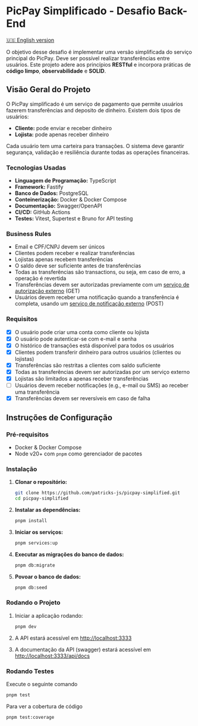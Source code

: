 # PicPay Simplificado - Desafio Back-End

[🇺🇸 English version](README.md)

O objetivo desse desafio é implementar uma versão simplificada do serviço principal do PicPay. Deve ser possível realizar transferências entre usuários. Este projeto adere aos princípios **RESTful** e incorpora práticas de **código limpo**, **observabilidade** e **SOLID**.

## Visão Geral do Projeto

O PicPay simplificado é um serviço de pagamento que permite usuários fazerem transferências and deposito de dinheiro. Existem dois tipos de usuários:

- **Cliente:** pode enviar e receber dinheiro
- **Lojista:** pode apenas receber dinheiro

Cada usuário tem uma carteira para transações. O sistema deve garantir segurança, validação e resiliência durante todas as operações financeiras.

### Tecnologias Usadas

- **Linguagem de Programação:** TypeScript
- **Framework:** Fastify
- **Banco de Dados:** PostgreSQL
- **Conteinerização:** Docker & Docker Compose
- **Documentação:** Swagger/OpenAPI
- **CI/CD:** GitHub Actions
- **Testes:** Vitest, Supertest e Bruno for API testing

### Business Rules

- Email e CPF/CNPJ devem ser únicos
- Clientes podem receber e realizar transferências
- Lojistas apenas recebem transferências
- O saldo deve ser suficiente antes de transferências
- Todas as transferências são transactions, ou seja, em caso de erro, a operação é revertida
- Transferências devem ser autorizadas previamente com um [serviço de autorização externo](https://util.devi.tools/api/v2/authorize) (GET)
- Usuários devem receber uma notificação quando a transferência é completa, usando um [serviço de notificação externo](https://util.devi.tools/api/v1/notify) (POST)

### Requisitos

- [x] O usuário pode criar uma conta como cliente ou lojista
- [x] O usuário pode autenticar-se com e-mail e senha
- [x] O histórico de transações está disponível para todos os usuários
- [x] Clientes podem transferir dinheiro para outros usuários (clientes ou lojistas)
- [x] Transferências são restritas a clientes com saldo suficiente
- [x] Todas as transferências devem ser autorizadas por um serviço externo
- [x] Lojistas são limitados a apenas receber transferências
- [ ] Usuários devem receber notificações (e.g., e-mail ou SMS) ao receber uma transferência
- [x] Transferências devem ser reversíveis em caso de falha

## Instruções de Configuração

### Pré-requisitos

- Docker & Docker Compose
- Node v20+ com `pnpm` como gerenciador de pacotes

### Instalação

1. **Clonar o repositório:**

    ```bash
    git clone https://github.com/patricks-js/picpay-simplified.git
    cd picpay-simplified
    ```

2. **Instalar as dependências:**

    ```bash
    pnpm install
    ```

3. **Iniciar os serviços:**

    ```bash
    pnpm services:up
    ```

4. **Executar as migrações do banco de dados:**

    ```bash
    pnpm db:migrate
    ```

5. **Povoar o banco de dados:**

    ```bash
    pnpm db:seed
    ```

### Rodando o Projeto

1. Iniciar a aplicação rodando:

    ```bash
    pnpm dev
    ```

2. A API estará acessível em <http://localhost:3333>
3. A documentação da API (swagger) estará acessível em <http://localhost:3333/api/docs>

### Rodando Testes

Execute o seguinte comando

```bash
pnpm test
```

Para ver a cobertura de código

```bash
pnpm test:coverage
```
